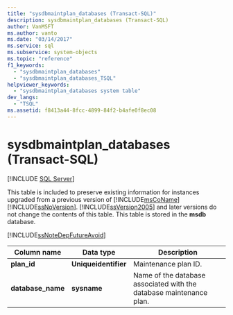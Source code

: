 ```yaml
---
title: "sysdbmaintplan_databases (Transact-SQL)"
description: sysdbmaintplan_databases (Transact-SQL)
author: VanMSFT
ms.author: vanto
ms.date: "03/14/2017"
ms.service: sql
ms.subservice: system-objects
ms.topic: "reference"
f1_keywords:
  - "sysdbmaintplan_databases"
  - "sysdbmaintplan_databases_TSQL"
helpviewer_keywords:
  - "sysdbmaintplan_databases system table"
dev_langs:
  - "TSQL"
ms.assetid: f8413a44-8fcc-4899-84f2-b4afe0f8ec08
---
```

# sysdbmaintplan_databases (Transact-SQL)
[!INCLUDE [SQL Server](../../includes/applies-to-version/sqlserver.md)]

  This table is included to preserve existing information for instances upgraded from a previous version of [!INCLUDE[msCoName](../../includes/msconame-md.md)] [!INCLUDE[ssNoVersion](../../includes/ssnoversion-md.md)]. [!INCLUDE[ssVersion2005](../../includes/ssversion2005-md.md)] and later versions do not change the contents of this table. This table is stored in the **msdb** database.  
  
 [!INCLUDE[ssNoteDepFutureAvoid](../../includes/ssnotedepfutureavoid-md.md)]  
  
|Column name|Data type|Description|  
|-----------------|---------------|-----------------|  
|**plan_id**|**Uniqueidentifier**|Maintenance plan ID.|  
|**database_name**|**sysname**|Name of the database associated with the database maintenance plan.|  
  
  
